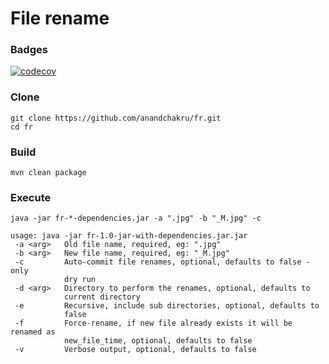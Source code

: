 # File rename

### Badges
[![codecov](https://codecov.io/gh/anandchakru/fr/branch/master/graph/badge.svg)](https://codecov.io/gh/anandchakru/fr)

### Clone
```
git clone https://github.com/anandchakru/fr.git
cd fr
```

### Build
```
mvn clean package
```

### Execute
```
java -jar fr-*-dependencies.jar -a ".jpg" -b "_M.jpg" -c

```

```
usage: java -jar fr-1.0-jar-with-dependencies.jar.jar
 -a <arg>   Old file name, required, eg: ".jpg"
 -b <arg>   New file name, required, eg: "_M.jpg"
 -c         Auto-commit file renames, optional, defaults to false - only
            dry run
 -d <arg>   Directory to perform the renames, optional, defaults to
            current directory
 -e         Recursive, include sub directories, optional, defaults to
            false
 -f         Force-rename, if new file already exists it will be renamed as
            new_file_time, optional, defaults to false
 -v         Verbose output, optional, defaults to false

```